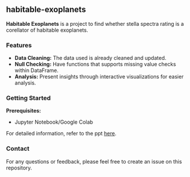 ## habitable-exoplanets
**Habitable Exoplanets** is a project to find whether stella spectra rating is a corellator of habitable exoplanets.

### Features

* **Data Cleaning:** The data used is already cleaned and updated.
* **Null Checking:** Have functions that supports missing value checks within DataFrame.
* **Analysis:**  Present insights through interactive visualizations for easier analysis. 

### Getting Started

**Prerequisites:**

* Jupyter Notebook/Google Colab


For detailed information, refer to the ppt [here](https://docs.google.com/presentation/d/1yTNIvvSxFKwn7JZxlQmZ3ePZoRUBfYd1/edit?usp=sharing&ouid=105726340523767317346&rtpof=true&sd=true).


### Contact

For any questions or feedback, please feel free to create an issue on this repository.

